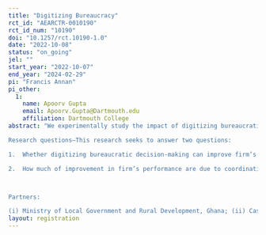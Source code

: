 ```yaml
---
title: "Digitizing Bureaucracy"
rct_id: "AEARCTR-0010190"
rct_id_num: "10190"
doi: "10.1257/rct.10190-1.0"
date: "2022-10-08"
status: "on_going"
jel: ""
start_year: "2022-10-07"
end_year: "2024-02-29"
pi: "Francis Annan"
pi_other:
  1:
    name: Apoorv Gupta
    email: Apoorv.Gupta@Dartmouth.edu
    affiliation: Dartmouth College
abstract: "We experimentally study the impact of digitizing bureaucratic decision-making on performance of small- and medium-sized firms (SMEs) in Ghana. State and local governments often contract out development projects to SMEs – an important environment where fast-digital technology that meaningfully facilitates bureaucratic decision-making on projects will not only improve government’s capacity, but also have the potential to reduce frictions via timely processing and payments for projects to SMEs, with significant implications for increased firm productivity and project outcomes. We partner with the Ministry of Local Government and its technology solutions provider, Casantey Business Solutions Group Ltd., to design and evaluate the impact of a cloud-based solution technology that reduces bureaucratic bottlenecks and uniquely features two structural components (i) addresses coordination failures vs (ii) addresses payment failures. We randomly assign a large pool of select firm-linked projects to the solution technology to uplift projects administration and payments, and carefully measure firm performance.
Research questions—This research seeks to answer two questions:
1.	Whether digitizing bureaucratic decision-making can improve firm’s productivity and performance, and 
2.	How much of improvement in firm’s performance are due to coordination frictions and/or payments concerns?

Partners:
(i) Ministry of Local Government and Rural Development, Ghana; (ii) Casantey Business Solutions Group Ltd., Ghana; (iii) Ghana Statistical Services (GSS)"
layout: registration
---
```


